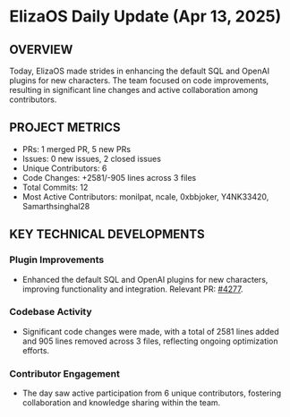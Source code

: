 # ElizaOS Daily Update (Apr 13, 2025)

## OVERVIEW 
Today, ElizaOS made strides in enhancing the default SQL and OpenAI plugins for new characters. The team focused on code improvements, resulting in significant line changes and active collaboration among contributors.

## PROJECT METRICS
- PRs: 1 merged PR, 5 new PRs
- Issues: 0 new issues, 2 closed issues
- Unique Contributors: 6
- Code Changes: +2581/-905 lines across 3 files
- Total Commits: 12
- Most Active Contributors: monilpat, ncale, 0xbbjoker, Y4NK33420, Samarthsinghal28

## KEY TECHNICAL DEVELOPMENTS

### Plugin Improvements
- Enhanced the default SQL and OpenAI plugins for new characters, improving functionality and integration. Relevant PR: [#4277](https://github.com/elizaos/eliza/pull/4277).

### Codebase Activity
- Significant code changes were made, with a total of 2581 lines added and 905 lines removed across 3 files, reflecting ongoing optimization efforts.

### Contributor Engagement
- The day saw active participation from 6 unique contributors, fostering collaboration and knowledge sharing within the team.